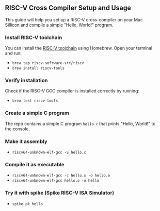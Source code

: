 ## RISC-V Cross Compiler Setup and Usage
This guide will help you set up a RISC-V cross-compiler on your Mac Sillicon and compile a simple "Hello, World!" program.

### Install RISC-V toolchain
You can install the [RISC-V toolchain](https://github.com/riscv-software-src/homebrew-riscv) using Homebrew. Open your terminal and run:
- `brew tap riscv-software-src/riscv`
- `brew install riscv-tools`

### Verify installation
Check if the RISC-V GCC compiler is installed correctly by running:
- `brew test riscv-tools`

### Create a simple C program
The repo contains a simple C program `hello.c` that prints "Hello, World!" to the console.

### Make it assembly
- `riscv64-unknown-elf-gcc -S hello.c`

### Compile it as executable
- `riscv64-unknown-elf-gcc -c hello.s -o hello.o`
- `riscv64-unknown-elf-gcc hello.o -o hello`

### Try it with spike (Spike RISC-V ISA Simulator)
- `spike pk hello`